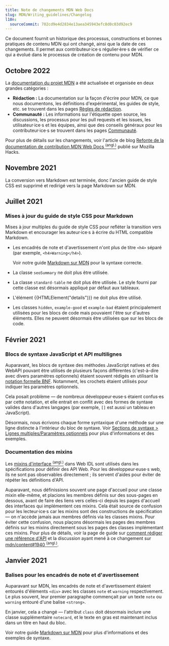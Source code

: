 ```yaml
---
title: Note de changements MDN Web Docs
slug: MDN/Writing_guidelines/Changelog
l10n:
  sourceCommit: 702cd9e4d2834e13aea345943efc8d0c03d92ec9
---
```


Ce document fournit un historique des processus, constructions et bonnes pratiques de contenu MDN qui ont changé, ainsi que la date de ces changements. Il permet aux contributeur·ice·s régulier·ère·s de vérifier ce qui a évolué dans le processus de création de contenu pour MDN.

## Octobre 2022

La [documentation du projet MDN](/fr/docs/MDN) a été actualisée et organisée en deux grandes catégories&nbsp;:

- **Rédaction&nbsp;:** La documentation sur la façon d'écrire pour MDN, ce que nous documentons, les définitions d'expérimental, les guides de style, etc. se trouvent dans les pages [Règles de rédaction](/fr/docs/MDN/Writing_guidelines).
- **Communauté&nbsp;:** Les informations sur l'étiquette open source, les discussions, les processus pour les pull requests et les issues, les utilisateur·ice·s et les équipes, ainsi que des conseils généraux pour les contributeur·ice·s se trouvent dans les pages [Communauté](/fr/docs/MDN/Community).

Pour plus de détails sur les changements, voir l'article de blog [Refonte de la documentation de contribution MDN Web Docs <sup>(angl.)</sup>](https://hacks.mozilla.org/2022/10/revamp-of-mdn-web-docs-contribution-docs/) publié sur Mozilla Hacks.

## Novembre 2021

La conversion vers Markdown est terminée, donc l'ancien guide de style CSS est supprimé et redirigé vers la page Markdown sur MDN.

## Juillet 2021

### Mises à jour du guide de style CSS pour Markdown

Mises à jour multiples du guide de style CSS pour refléter la transition vers Markdown et encourager les auteur·ice·s à écrire du HTML compatible Markdown.

- Les encadrés de note et d'avertissement n'ont plus de titre `<h4>` séparé (par exemple, `<h4>Warning</h4>`).

  Voir notre guide [Markdown sur MDN](/fr/docs/MDN/Writing_guidelines/Howto/Markdown_in_MDN#notes_avertissements_et_encarts) pour la syntaxe correcte.

- La classe `seoSummary` ne doit plus être utilisée.
- La classe `standard-table` ne doit plus être utilisée. Le style fourni par cette classe est désormais appliqué par défaut aux tableaux.
- L'élément {{HTMLElement("details")}} ne doit plus être utilisé.
- Les classes `hidden`, `example-good` et `example-bad` étaient principalement utilisées pour les blocs de code mais pouvaient l'être sur d'autres éléments. Elles ne peuvent désormais être utilisées que sur les blocs de code.

## Février 2021

### Blocs de syntaxe JavaScript et API multilignes

Auparavant, les blocs de syntaxe des méthodes JavaScript natives et des WebAPI pouvant être utilisés de plusieurs façons différentes (c'est-à-dire avec divers paramètres optionnels) étaient souvent rédigés en utilisant la [notation formelle BNF](fr.wikipedia.org/wiki/Forme_de_Backus-Naur). Notamment, les crochets étaient utilisés pour indiquer les paramètres optionnels.

Cela posait problème — de nombreux développeur·euse·s étaient confus·es par cette notation, et elle entrait en conflit avec des formes de syntaxe valides dans d'autres langages (par exemple, `[]` est aussi un tableau en JavaScript).

Désormais, nous écrivons chaque forme syntaxique d'une méthode sur une ligne distincte à l'intérieur du bloc de syntaxe. Voir [Sections de syntaxe > Lignes multiples/Paramètres optionnels](/fr/docs/MDN/Writing_guidelines/Page_structures/Syntax_sections#lignes_multiplesparamètres_optionnels) pour plus d'informations et des exemples.

### Documentation des mixins

Les [mixins d'interface <sup>(angl.)</sup>](https://heycam.github.io/webidl/#idl-interface-mixins) dans Web IDL sont utilisés dans les spécifications pour définir des API Web.
Pour les développeur·euse·s web, ils ne sont pas observables directement&nbsp;; ils servent d'aides pour éviter de répéter les définitions d'API.

Auparavant, nous définissions souvent une page d'accueil pour une classe mixin elle-même, et placions les membres définis sur des sous-pages en dessous,
avant de faire des liens vers celles-ci depuis les pages d'accueil des interfaces qui implémentent ces mixins.
Cela était source de confusion pour les lecteur·ice·s car les mixins sont des constructions de spécification — on n'accède jamais aux membres définis via les classes mixins.
Pour éviter cette confusion, nous plaçons désormais les pages des membres définis sur les mixins directement sous les pages des classes implémentant ces mixins.
Pour plus de détails, voir la page de guide sur
[comment rédiger une référence d'API](/fr/docs/MDN/Writing_guidelines/Howto/Write_an_api_reference/Information_contained_in_a_WebIDL_file#mixins)
et la discussion ayant mené à ce changement sur [mdn/content#1940 <sup>(angl.)</sup>](https://github.com/mdn/content/issues/1940).

## Janvier 2021

### Balises pour les encadrés de note et d'avertissement

Auparavant sur MDN, les encadrés de note et d'avertissement étaient entourés d'éléments `<div>` avec les classes `note` et `warning` respectivement. Le plus souvent, leur premier paragraphe commençait par un texte `note` ou `warning` entouré d'une balise `<strong>`.

En janvier, cela a changé — l'attribut `class` doit désormais inclure une classe supplémentaire `notecard`, et le texte en gras est maintenant inclus dans un titre en haut du bloc.

Voir notre guide [Markdown sur MDN](/fr/docs/MDN/Writing_guidelines/Howto/Markdown_in_MDN#notes_avertissements_et_encarts) pour plus d'informations et des exemples de syntaxe.
